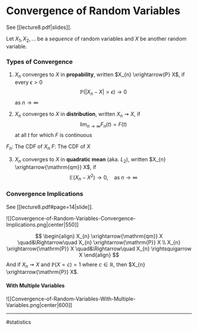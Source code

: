 # Convergence of Random Variables
See [[lecture8.pdf|slides]].

Let $X_{1}, X_{2}, \dots$ be a *sequence* of random variables and $X$ be another random variable.

### Types of Convergence

1. $X_n$ converges to $X$ in **propability**, written $X_{n} \xrightarrow{P} X$, if every $\epsilon > 0$
$$
\mathbb{P}(|X_{n} - X| > \epsilon) \to 0
$$
as $n \to \infty$

2. $X_{n}$ converges to $X$ in **distribution**, written $X_{n} \rightsquigarrow X$, if
$$
\lim_{n\to\infty} F_{n}(t) = F(t)
$$
at all $t$ for which $F$ is continuous

$F_{n}$: The CDF of $X_n$
$F$: The CDF of $X$

3. $X_{n}$ converges to $X$ in **quadratic mean** (aka. $L_{2}$), written $X_{n} \xrightarrow{\mathrm{qm}} X$, if 
$$
\mathbb{E}(X_{n} - X^{2}) \to 0, \quad \text{as}\; n \to \infty
$$

### Convergence Implications
See [[lecture8.pdf#page=14|slide]].

![[Convergence-of-Random-Variables-Convergence-Implications.png|center|550]]

$$
\begin{align}
X_{n} \xrightarrow{\mathrm{qm}} X \quad&\Rightarrow\quad X_{n} \xrightarrow{\mathrm{P}} X \\
X_{n} \xrightarrow{\mathrm{P}} X \quad&\Rightarrow\quad  X_{n} \rightsquigarrow X
\end{align}
$$
And if $X_{n} \rightsquigarrow X$ and $\mathbb{P}(X=c)=1$ where $c \in \mathbb{R}$, then $X_{n} \xrightarrow{\mathrm{P}} X$.

#### With Multiple Variables
![[Convergence-of-Random-Variables-With-Multiple-Variables.png|center|600]]

---
#statistics